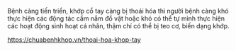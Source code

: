 Bệnh càng tiến triển, khớp cổ tay càng bị thoái hóa thì người bệnh càng khó thực hiện các động tác cầm nắm đồ vật hoặc khó có thể tự mình thực hiện các hoạt động sinh hoạt cá nhân, thậm chí có thể bị teo cơ, biến dạng khớp.




https://chuabenhkhop.vn/thoai-hoa-khop-tay
